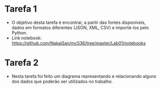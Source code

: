 # Tarefa 1

  * O objetivo desta tarefa é encontrar, a partir das fontes disponíveis, dados em formatos diferentes (JSON, XML, CSV) e importá-los pelo Python.
  * Link notebook: https://github.com/NakaiSan/mc536/tree/master/Lab01/notebooks
  
# Tarefa 2

  * Nesta tarefa foi feito um diagrama representando e relacionando alguns dos dados que poderão ser utilizados no trabalho.
  
